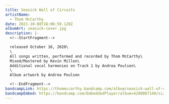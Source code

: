 ```yaml
---
title: Seasick Wall of Circuits
artistName:
  - Thom McCarthy
date: 2021-10-08T16:06:59.120Z
albumArt: seasick-cover.jpg
description: |-
  <!--StartFragment-->

  released October 16, 2020\
  \
  All songs written, performed and recorded by Thom McCarthy\
  Mixed/Mastered by Kevin Millen\
  Additional vocal harmonies on Track 1 by Andrea Poulsen\
  \
  Album artwork by Andrea Poulsen

  <!--EndFragment-->
bandcampLink: https://thommccarthy.bandcamp.com/album/seasick-wall-of-circuits
bandcampEmbed: https://bandcamp.com/EmbeddedPlayer/album=4280087140/size=large/bgcol=ffffff/linkcol=0687f5/artwork=small/transparent=true/
---
```


